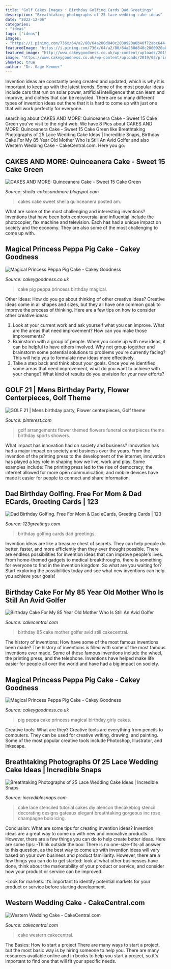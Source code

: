```yaml
---
title: "Golf Cakes Images : Birthday Golfing Cards Dad Greetings"
description: "Breathtaking photographs of 25 lace wedding cake ideas"
date: "2022-12-06"
categories:
- "ideas"
tags: ["ideas"]
images:
- "https://i.pinimg.com/736x/64/a2/80/64a280d840c2000920a0b40f72abc644--golf-party-sports-party.jpg"
featuredImage: "https://i.pinimg.com/736x/64/a2/80/64a280d840c2000920a0b40f72abc644--golf-party-sports-party.jpg"
featured_image: "http://www.cakeygoodness.co.uk/wp-content/uploads/2019/02/princess-peppa-pig-cake-2.jpg"
image: "https://www.cakeygoodness.co.uk/wp-content/uploads/2019/02/princess-peppa-pig-cake-8.jpg"
ShowToc: true
author: "Dr. Gage Kemmer"
---
```



Invention ideas are constantly being created and updated, which is why it is important to keep up with the latest trends. Some of the most popular ideas include cars that run on solar power, artificial intelligence that can learn and improve, and clothes that can be recycled. There are so many different types of invention ideas out there that it is hard to come up with just one that will work perfectly for everyone.

	

		
searching about CAKES AND MORE: Quinceanera Cake - Sweet 15 Cake Green you've visit to the right web. We have 8 Pics about CAKES AND MORE: Quinceanera Cake - Sweet 15 Cake Green like Breathtaking Photographs of 25 Lace Wedding Cake Ideas | Incredible Snaps, Birthday Cake For My 85 Year Old Mother Who Is Still An Avid Golfer and also Western Wedding Cake - CakeCentral.com. Here you go:
		
    
## CAKES AND MORE: Quinceanera Cake - Sweet 15 Cake Green

<img loading=lazy src="http://4.bp.blogspot.com/-lrS2jEM8QyA/UCJyvl_RQqI/AAAAAAAAE6k/qfejIq3Mw7E/s1600/IMG_0223.JPG" onerror="this.onerror=null;this.src='https://tse2.mm.bing.net/th?id=OIP.0V39ucck8M6fw5jJcdsLigHaJ4&amp;pid=15.1';" alt="CAKES AND MORE: Quinceanera Cake - Sweet 15 Cake Green">

_Source: sheila-cakesandmore.blogspot.com_

>cakes cake sweet sheila quinceanera posted am. 

	

What are some of the most challenging and interesting inventions?
Inventions that have been both controversial and influential include the photocopier, fax machine and television. Each has had a unique impact on society and the economy. They are also some of the most challenging to come up with.

    
## Magical Princess Peppa Pig Cake - Cakey Goodness

<img loading=lazy src="http://www.cakeygoodness.co.uk/wp-content/uploads/2019/02/princess-peppa-pig-cake-2.jpg" onerror="this.onerror=null;this.src='https://tse4.mm.bing.net/th?id=OIP.XkcWJUzcCapyGFRuzvIzrQHaK-&amp;pid=15.1';" alt="Magical Princess Peppa Pig Cake - Cakey Goodness">

_Source: cakeygoodness.co.uk_

>cake pig peppa princess birthday magical. 

	

Other Ideas: How do you go about thinking of other creative ideas?
Creative ideas come in all shapes and sizes, but they all have one common goal: to improve the process of thinking. Here are a few tips on how to consider other creative ideas:
1. Look at your current work and ask yourself what you can improve. What are the areas that need improvement? How can you make those improvements?
2. Brainstorm with a group of people. When you come up with new ideas, it can be helpful to have others involved. Why not group together and brainstorm some potential solutions to problems you're currently facing? This will help you to formulate new ideas more effectively.
3. Take a step back and think about your goals. Once you've identified some areas that need improvement, what do you want to achieve with your change? What kind of results do you envision for your new efforts?

    
## GOLF 21 | Mens Birthday Party, Flower Centerpieces, Golf Theme

<img loading=lazy src="https://i.pinimg.com/736x/64/a2/80/64a280d840c2000920a0b40f72abc644--golf-party-sports-party.jpg" onerror="this.onerror=null;this.src='https://tse3.mm.bing.net/th?id=OIP.DJdMiZBOgS797tpTIl0cbwHaLH&amp;pid=15.1';" alt="GOLF 21 | Mens birthday party, Flower centerpieces, Golf theme">

_Source: pinterest.com_

>golf arrangements flower themed flowers funeral centerpieces theme birthday sports showers. 

	

What impact has innovation had on society and business?
Innovation has had a major impact on society and business over the years. From the invention of the printing press to the development of the internet, innovation has played a key role in shaping how we live, work and play. Some examples include: The printing press led to the rise of democracy; the internet allowed for more open communication; and mobile devices have made it easier for people to connect and share information.

    
## Dad Birthday Golfing. Free For Mom &amp; Dad ECards, Greeting Cards | 123

<img loading=lazy src="http://i.123g.us/c/birth_momndad/pc/333854_pc.jpg" onerror="this.onerror=null;this.src='https://tse3.mm.bing.net/th?id=OIP.R4snr9UtUGqwntWspcLqRAAAAA&amp;pid=15.1';" alt="Dad Birthday Golfing. Free For Mom &amp; Dad eCards, Greeting Cards | 123">

_Source: 123greetings.com_

>birthday golfing cards dad greetings. 

	

Invention ideas are like a treasure chest of secrets. They can help people do better, faster, and more efficiently than they ever thought possible. There are endless possibilities for invention ideas that can improve people's lives. From home-themed gadgets to medical breakthroughs, there is something for everyone to find in the invention kingdom. So what are you waiting for? Start exploring the possibilities today and see what new inventions can help you achieve your goals!

    
## Birthday Cake For My 85 Year Old Mother Who Is Still An Avid Golfer

<img loading=lazy src="https://cdn001.cakecentral.com/gallery/2015/03/900_897104ym27_birthday-cake-for-my-85-year-old-mother-who-is-still-an-avid-golfer.jpg" onerror="this.onerror=null;this.src='https://tse3.mm.bing.net/th?id=OIP.Fm9tYSDHX9kIYmx4TWYonQHaJ4&amp;pid=15.1';" alt="Birthday Cake For My 85 Year Old Mother Who Is Still An Avid Golfer">

_Source: cakecentral.com_

>birthday 85 cake mother golfer avid still cakecentral. 

	

The history of inventions: How have some of the most famous inventions been made?
The history of inventions is filled with some of the most famous inventions ever made. Some of these famous inventions include the wheel, the printing press, and the telephone. Inventions have helped make life easier for people all over the world and have had a big impact on society.

    
## Magical Princess Peppa Pig Cake - Cakey Goodness

<img loading=lazy src="https://www.cakeygoodness.co.uk/wp-content/uploads/2019/02/princess-peppa-pig-cake-8.jpg" onerror="this.onerror=null;this.src='https://tse2.mm.bing.net/th?id=OIP.5cJFWhkFeEyDYbg3seJpzAHaLZ&amp;pid=15.1';" alt="Magical Princess Peppa Pig Cake - Cakey Goodness">

_Source: cakeygoodness.co.uk_

>pig peppa cake princess magical birthday girly cakes. 

	

Creative tools: What are they?
Creative tools are everything from pencils to computers. They can be used for creative writing, drawing, and painting. Some of the most popular creative tools include Photoshop, Illustrator, and Inkscape.

    
## Breathtaking Photographs Of 25 Lace Wedding Cake Ideas | Incredible Snaps

<img loading=lazy src="http://www.incrediblesnaps.com/wp-content/uploads/2014/11/Lace-Wedding-Cakes-1.jpg" onerror="this.onerror=null;this.src='https://tse4.mm.bing.net/th?id=OIP.ujGnupkaU0XBFtD1XfV9IgHaLE&amp;pid=15.1';" alt="Breathtaking Photographs of 25 Lace Wedding Cake Ideas | Incredible Snaps">

_Source: incrediblesnaps.com_

>cake lace stenciled tutorial cakes diy alencon thecakeblog stencil decorating designs gateaux elegant breathtaking gorgeous inc rose champagne bolo icing. 

	

Conclusion: What are some tips for creating invention ideas?
Invention ideas are a great way to come up with new and innovative products. However, there are a few things you can do to help create better ideas. Here are some tips:
-Think outside the box: There is no one-size-fits-all answer to this question, as the best way to come up with invention ideas will vary based on your own business and product familiarity. However, there are a few things you can do to get started: look at what other businesses have done, think about the marketability of your product or service, and consider how your product or service can be improved.

-Look for markets: It’s important to identify potential markets for your product or service before starting development.

    
## Western Wedding Cake - CakeCentral.com

<img loading=lazy src="https://cdn001.cakecentral.com/gallery/2015/03/900_820598XK8b_western-wedding-cake.jpg" onerror="this.onerror=null;this.src='https://tse3.mm.bing.net/th?id=OIP.qUoTOA3v3S2RV0ZPsiOGcwHaJ4&amp;pid=15.1';" alt="Western Wedding Cake - CakeCentral.com">

_Source: cakecentral.com_

>cake western cakecentral. 

	

The Basics: How to start a project
There are many ways to start a project, but the most basic way is by hiring someone to help you. There are many resources available online and in books to help you start a project, so it's important to find one that will fit your specific needs.

